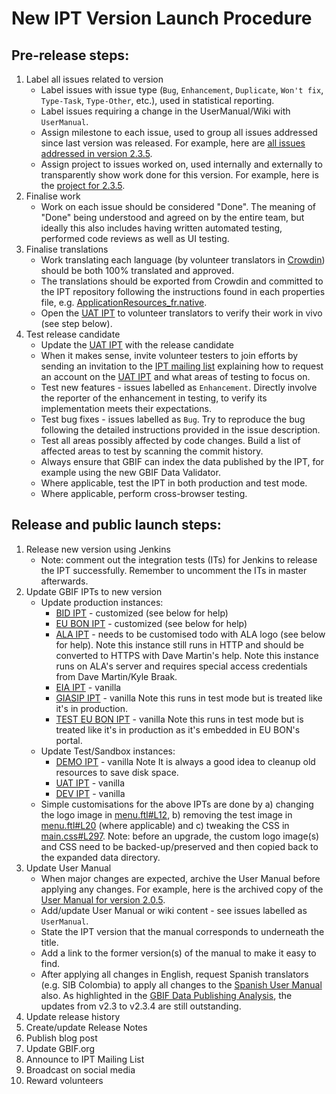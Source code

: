 # New IPT Version Launch Procedure

## Pre-release steps:

1. Label all issues related to version
    * Label issues with issue type (`Bug`, `Enhancement`, `Duplicate`, `Won't fix`, `Type-Task`, `Type-Other`, etc.), used in statistical reporting.
    * Label issues requiring a change in the UserManual/Wiki with `UserManual`.
    * Assign milestone to each issue, used to group all issues addressed since last version was released. For example, here are [all issues addressed in version 2.3.5](https://github.com/gbif/ipt/issues?q=is%3Aissue+milestone%3A2.3.5+is%3Aclosed).
    * Assign project to issues worked on, used internally and externally to transparently show work done for this version. For example, here is the [project for 2.3.5](https://github.com/gbif/ipt/projects/4).
2. Finalise work
    * Work on each issue should be considered "Done". The meaning of "Done" being understood and agreed on by the entire team, but ideally this also includes having written automated testing, performed code reviews as well as UI testing.
3. Finalise translations 
    * Work translating each language (by volunteer translators in [Crowdin](https://crowdin.com/project/gbif-ipt)) should be both 100% translated and approved. 
    * The translations should be exported from Crowdin and committed to the IPT repository following the instructions found in each properties file, e.g. [ApplicationResources_fr.native](https://github.com/gbif/ipt/blob/master/src/main/resources/ApplicationResources_fr.native).
    * Open the [UAT IPT](https://ipt.gbif-uat.org/) to volunteer translators to verify their work in vivo (see step below). 
4. Test release candidate
    * Update the [UAT IPT](https://ipt.gbif-uat.org/) with the release candidate
    * When it makes sense, invite volunteer testers to join efforts by sending an invitation to the [IPT mailing list](https://lists.gbif.org/mailman/listinfo/ipt) explaining how to request an account on the [UAT IPT](https://ipt.gbif-uat.org/) and what areas of testing to focus on.    
    * Test new features - issues labelled as `Enhancement`. Directly involve the reporter of the enhancement in testing, to verify its implementation meets their expectations. 
    * Test bug fixes - issues labelled as `Bug`. Try to reproduce the bug following the detailed instructions provided in the issue description. 
    * Test all areas possibly affected by code changes. Build a list of affected areas to test by scanning the commit history.
    * Always ensure that GBIF can index the data published by the IPT, for example using the new GBIF Data Validator.
    * Where applicable, test the IPT in both production and test mode. 
    * Where applicable, perform cross-browser testing.

## Release and public launch steps: 

1. Release new version using Jenkins
    * Note: comment out the integration tests (ITs) for Jenkins to release the IPT successfully. Remember to uncomment the ITs in master afterwards. 
2. Update GBIF IPTs to new version
    * Update production instances:
        * [BID IPT](https://cloud.gbif.org/bid) - customized (see below for help)
        * [EU BON IPT](https://cloud.gbif.org/eubon) - customized (see below for help)
        * [ALA IPT](http://ipt.ala.org.au/) - needs to be customised todo with ALA logo (see below for help). Note this instance still runs in HTTP and should be converted to HTTPS with Dave Martin's help. Note this instance runs on ALA's server and requires special access credentials from Dave Martin/Kyle Braak.
        * [EIA IPT](https://cloud.gbif.org/eia/) - vanilla
        * [GIASIP IPT](https://giasip.gbif.org) - vanilla Note this runs in test mode but is treated like it's in production.
        * [TEST EU BON IPT](http://eubon-ipt.gbif.org/) - vanilla Note this runs in test mode but is treated like it's in production as it's embedded in EU BON's portal.
    * Update Test/Sandbox instances:
        * [DEMO IPT](https://ipt.gbif.org/) - vanilla Note It is always a good idea to cleanup old resources to save disk space.
        * [UAT IPT](https://ipt.gbif-uat.org/) - vanilla
        * [DEV IPT](https://ipt.gbif-dev.org/) - vanilla
    * Simple customisations for the above IPTs are done by a) changing the logo image in [menu.ftl#L12](https://github.com/gbif/ipt/blob/master/src/main/webapp/WEB-INF/pages/inc/menu.ftl#L12), b) removing the test image in [menu.ftl#L20](https://github.com/gbif/ipt/blob/master/src/main/webapp/WEB-INF/pages/inc/menu.ftl#L20) (where applicable) and c) tweaking the CSS in [main.css#L297](https://github.com/gbif/ipt/blob/master/src/main/webapp/styles/main.css#L297). Note: before an upgrade, the custom logo image(s) and CSS need to be backed-up/preserved and then copied back to the expanded data directory. 
3. Update User Manual
    * When major changes are expected, archive the User Manual before applying any changes. For example, here is the archived copy of the [User Manual for version 2.0.5](https://github.com/gbif/ipt/wiki/IPTUserManualv205.wiki). 
    * Add/update User Manual or wiki content - see issues labelled as `UserManual`. 
    * State the IPT version that the manual corresponds to underneath the title. 
    * Add a link to the former version(s) of the manual to make it easy to find.
    * After applying all changes in English, request Spanish translators (e.g. SIB Colombia) to apply all changes to the [Spanish User Manual](https://github.com/gbif/ipt/wiki/IPT2ManualNotes_ES.wiki) also. As highlighted in the [GBIF Data Publishing Analysis](https://docs.google.com/document/d/1epPxmHeTsEoDGQwIPmBY5AdC2R_Cpm-5HlgEXL-FuBE/edit?usp=sharing), the updates from v2.3 to v2.3.4 are still outstanding.
4. Update release history
5. Create/update Release Notes
6. Publish blog post
7. Update GBIF.org
8. Announce to IPT Mailing List
9. Broadcast on social media
10. Reward volunteers


